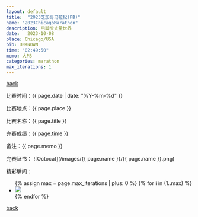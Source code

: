 ```yaml
---
layout: default
title:  "2023芝加哥马拉松(PB)"
name: "2023ChicagoMarathon"
description: 用脚步丈量世界
date:   2023-10-08
place: Chicago/USA
bib: UNKNOWN
time: "02:49:50"
memo: 大PB
categories: marathon
max_iterations: 1
---
```

[back](/marathon)

比赛时间：{{ page.date | date: "%Y-%m-%d" }}

比赛地点：{{ page.place }}

比赛名称：{{ page.title }}

完赛成绩：{{ page.time }}

备注：{{ page.memo }}

完赛证书：
![Octocat](/images/{{ page.name }}/{{ page.name }}.png)

精彩瞬间：
<ul>
{% assign max = page.max_iterations | plus: 0 %}
{% for i in (1..max) %}
    <li><img src="/images/{{ page.name }}/{{ page.name }}-{{ i }}.jpeg"></li>
{% endfor %}
</ul>

[back](/marathon)
